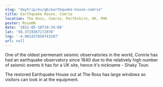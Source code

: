 ```yaml
---
slug: "daytrip/eu/gb/earthquake-house-comrie"
title: Earthquake House, Comrie
location: The Ross, Comrie, Perthshire, UK, PH6
poster: RoseHN
date: '2012-05-18T10:34:00'
lat: '56.3719367172078'
lng: '-4.001437050743107'
url: null
---
```


One of the oldest permenant seismic observatories in the world, Comrie has had an earthquake observatory since 1840 due to the relatively high number of seismic events it has for a UK site, hence it's nickname - Shaky Toun.

The restored Earthquake House out at The Ross has large windows so visitors can look in at the equipment.

